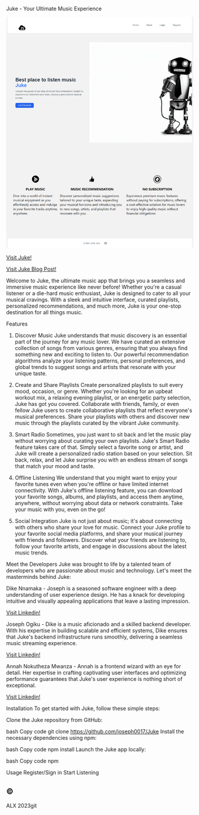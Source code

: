 Juke - Your Ultimate Music Experience

<img src="img/ScreenShot%20-Juke.png" alt="">

<p><a href="https://64893a1e56f52656df5f3b48--glittering-hamster-af20a4.netlify.app/">Visit Juke!</a></p>

<a href="https://annahnokutheza.hashnode.dev/title-juke-revolutionizing-the-music-experience-with-ai-driven-recommendations">Visit Juke Blog Post!</a>

Welcome to Juke, the ultimate music app that brings you a seamless and immersive music experience like never before! Whether you're a casual listener or a die-hard music enthusiast, Juke is designed to cater to all your musical cravings. With a sleek and intuitive interface, curated playlists, personalized recommendations, and much more, Juke is your one-stop destination for all things music.

Features
1. Discover Music
Juke understands that music discovery is an essential part of the journey for any music lover. We have curated an extensive collection of songs from various genres, ensuring that you always find something new and exciting to listen to. Our powerful recommendation algorithms analyze your listening patterns, personal preferences, and global trends to suggest songs and artists that resonate with your unique taste.

2. Create and Share Playlists
Create personalized playlists to suit every mood, occasion, or genre. Whether you're looking for an upbeat workout mix, a relaxing evening playlist, or an energetic party selection, Juke has got you covered. Collaborate with friends, family, or even fellow Juke users to create collaborative playlists that reflect everyone's musical preferences. Share your playlists with others and discover new music through the playlists curated by the vibrant Juke community.

3. Smart Radio
Sometimes, you just want to sit back and let the music play without worrying about curating your own playlists. Juke's Smart Radio feature takes care of that. Simply select a favorite song or artist, and Juke will create a personalized radio station based on your selection. Sit back, relax, and let Juke surprise you with an endless stream of songs that match your mood and taste.

4. Offline Listening
We understand that you might want to enjoy your favorite tunes even when you're offline or have limited internet connectivity. With Juke's offline listening feature, you can download your favorite songs, albums, and playlists, and access them anytime, anywhere, without worrying about data or network constraints. Take your music with you, even on the go!

5. Social Integration
Juke is not just about music; it's about connecting with others who share your love for music. Connect your Juke profile to your favorite social media platforms, and share your musical journey with friends and followers. Discover what your friends are listening to, follow your favorite artists, and engage in discussions about the latest music trends.

Meet the Developers
Juke was brought to life by a talented team of developers who are passionate about music and technology. Let's meet the masterminds behind Juke:

Dike Nnamaka - Joseph is a seasoned software engineer with a deep understanding of user experience design. He has a knack for developing intuitive and visually appealing applications that leave a lasting impression. <p><a href="https://www.linkedin.com/in/dike-nnamaka/">Visit Linkedin!</a></p>

Joseph Ogiku - Dike is a music aficionado and a skilled backend developer. With his expertise in building scalable and efficient systems, Dike ensures that Juke's backend infrastructure runs smoothly, delivering a seamless music streaming experience. <p><a href="https://www.linkedin.com/in/joseph-ogiku/">Visit Linkedin!</a></p>

Annah Nokutheza Mwanza - Annah is a frontend wizard with an eye for detail. Her expertise in crafting captivating user interfaces and optimizing performance guarantees that Juke's user experience is nothing short of exceptional. <p><a href="https://www.linkedin.com/in/annah-nokutheza-mwanza-0266a9270/">Visit Linkedin!</a></p>

Installation
To get started with Juke, follow these simple steps:

Clone the Juke repository from GitHub:

bash
Copy code
git clone https://github.com/joseph0017/Juke
Install the necessary dependencies using npm:

bash
Copy code
npm install
Launch the Juke app locally:

bash
Copy code
npm

Usage
Register/Sign in
Start Listening

<h2>&copy;</h2> ALX 2023git
